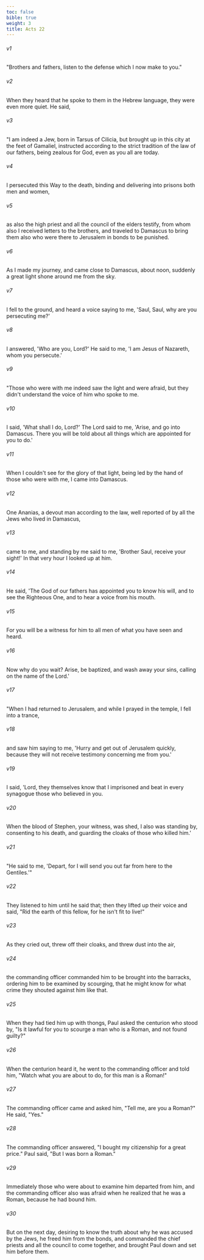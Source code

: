 ```yaml
---
toc: false
bible: true
weight: 3
title: Acts 22
---
```




###### v1 
"Brothers and fathers, listen to the defense which I now make to you." 

###### v2 
When they heard that he spoke to them in the Hebrew language, they were even more quiet. He said, 

###### v3 
"I am indeed a Jew, born in Tarsus of Cilicia, but brought up in this city at the feet of Gamaliel, instructed according to the strict tradition of the law of our fathers, being zealous for God, even as you all are today. 

###### v4 
I persecuted this Way to the death, binding and delivering into prisons both men and women, 

###### v5 
as also the high priest and all the council of the elders testify, from whom also I received letters to the brothers, and traveled to Damascus to bring them also who were there to Jerusalem in bonds to be punished. 

###### v6 
As I made my journey, and came close to Damascus, about noon, suddenly a great light shone around me from the sky. 

###### v7 
I fell to the ground, and heard a voice saying to me, 'Saul, Saul, why are you persecuting me?' 

###### v8 
I answered, 'Who are you, Lord?' He said to me, 'I am Jesus of Nazareth, whom you persecute.' 

###### v9 
"Those who were with me indeed saw the light and were afraid, but they didn't understand the voice of him who spoke to me. 

###### v10 
I said, 'What shall I do, Lord?' The Lord said to me, 'Arise, and go into Damascus. There you will be told about all things which are appointed for you to do.' 

###### v11 
When I couldn't see for the glory of that light, being led by the hand of those who were with me, I came into Damascus. 

###### v12 
One Ananias, a devout man according to the law, well reported of by all the Jews who lived in Damascus, 

###### v13 
came to me, and standing by me said to me, 'Brother Saul, receive your sight!' In that very hour I looked up at him. 

###### v14 
He said, 'The God of our fathers has appointed you to know his will, and to see the Righteous One, and to hear a voice from his mouth. 

###### v15 
For you will be a witness for him to all men of what you have seen and heard. 

###### v16 
Now why do you wait? Arise, be baptized, and wash away your sins, calling on the name of the Lord.' 

###### v17 
"When I had returned to Jerusalem, and while I prayed in the temple, I fell into a trance, 

###### v18 
and saw him saying to me, 'Hurry and get out of Jerusalem quickly, because they will not receive testimony concerning me from you.' 

###### v19 
I said, 'Lord, they themselves know that I imprisoned and beat in every synagogue those who believed in you. 

###### v20 
When the blood of Stephen, your witness, was shed, I also was standing by, consenting to his death, and guarding the cloaks of those who killed him.' 

###### v21 
"He said to me, 'Depart, for I will send you out far from here to the Gentiles.'" 

###### v22 
They listened to him until he said that; then they lifted up their voice and said, "Rid the earth of this fellow, for he isn't fit to live!" 

###### v23 
As they cried out, threw off their cloaks, and threw dust into the air, 

###### v24 
the commanding officer commanded him to be brought into the barracks, ordering him to be examined by scourging, that he might know for what crime they shouted against him like that. 

###### v25 
When they had tied him up with thongs, Paul asked the centurion who stood by, "Is it lawful for you to scourge a man who is a Roman, and not found guilty?" 

###### v26 
When the centurion heard it, he went to the commanding officer and told him, "Watch what you are about to do, for this man is a Roman!" 

###### v27 
The commanding officer came and asked him, "Tell me, are you a Roman?" He said, "Yes." 

###### v28 
The commanding officer answered, "I bought my citizenship for a great price." Paul said, "But I was born a Roman." 

###### v29 
Immediately those who were about to examine him departed from him, and the commanding officer also was afraid when he realized that he was a Roman, because he had bound him. 

###### v30 
But on the next day, desiring to know the truth about why he was accused by the Jews, he freed him from the bonds, and commanded the chief priests and all the council to come together, and brought Paul down and set him before them.

